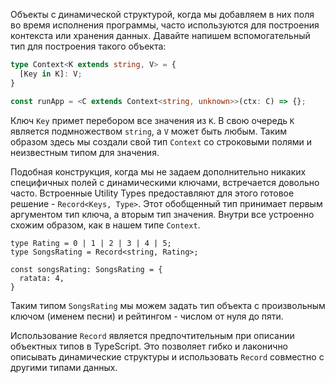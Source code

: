 Объекты с динамической структурой, когда мы добавляем в них поля во время исполнения программы, часто используются для построения контекста или хранения данных. Давайте напишем вспомогательный тип для построения такого объекта:

```typescript
type Context<K extends string, V> = {
  [Key in K]: V;
}

const runApp = <C extends Context<string, unknown>>(ctx: C) => {};
```

Ключ `Key` примет перебором все значения из `K`. В свою очередь `K` является подмножеством `string`, а `V` может быть любым. Таким образом здесь мы создали свой тип `Context` со строковыми полями и неизвестным типом для значения.

Подобная конструкция, когда мы не задаем дополнительно никаких специфичных полей с динамическими ключами, встречается довольно часто. Встроенные Utility Types предоставляют для этого готовое решение - `Record<Keys, Type>`. Этот обобщенный тип принимает первым аргументом тип ключа, а вторым тип значения. Внутри все устроенно схожим образом, как в нашем типе `Context`.

```
type Rating = 0 | 1 | 2 | 3 | 4 | 5;
type SongsRating = Record<string, Rating>;

const songsRating: SongsRating = {
  ratata: 4,
}
```

Таким типом `SongsRating` мы можем задать тип объекта с произвольным ключом (именем песни) и рейтингом - числом от нуля до пяти.

Использование `Record` является предпочтительным при описании объектных типов в TypeScript. Это позволяет гибко и лаконично описывать динамические структуры и использовать `Record` совместно с другими типами данных.

